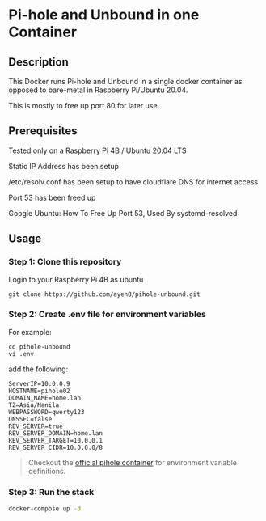 # Pi-hole and Unbound in one Container


## Description

This Docker runs Pi-hole and Unbound in a single docker container as opposed to bare-metal in Raspberry Pi/Ubuntu 20.04.

This is mostly to free up port 80 for later use.


## Prerequisites

Tested only on a Raspberry Pi 4B / Ubuntu 20.04 LTS

Static IP Address has been setup

/etc/resolv.conf has been setup to have cloudflare DNS for internet access

Port 53 has been freed up

Google Ubuntu: How To Free Up Port 53, Used By systemd-resolved


## Usage


### Step 1: Clone this repository

Login to your Raspberry Pi 4B as ubuntu

    git clone https://github.com/ayen8/pihole-unbound.git


### Step 2: Create .env file for environment variables

For example:

    cd pihole-unbound
    vi .env


add the following:

```
ServerIP=10.0.0.9
HOSTNAME=pihole02
DOMAIN_NAME=home.lan
TZ=Asia/Manila
WEBPASSWORD=qwerty123
DNSSEC=false
REV_SERVER=true
REV_SERVER_DOMAIN=home.lan
REV_SERVER_TARGET=10.0.0.1
REV_SERVER_CIDR=10.0.0.0/8
```

> Checkout the [official pihole container](https://github.com/pi-hole/docker-pi-hole/) for environment variable definitions.


### Step 3: Run the stack

```bash
docker-compose up -d
```

